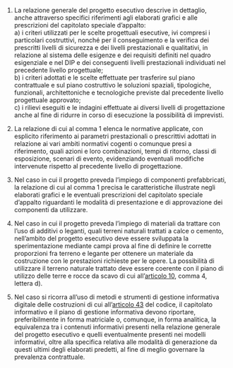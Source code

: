 1. La relazione generale del progetto esecutivo descrive in dettaglio, anche attraverso specifici riferimenti agli elaborati grafici e alle prescrizioni del capitolato speciale d’appalto:<br>a) i criteri utilizzati per le scelte progettuali esecutive, ivi compresi i particolari costruttivi, nonché per il conseguimento e la verifica dei prescritti livelli di sicurezza e dei livelli prestazionali e qualitativi, in relazione al sistema delle esigenze e dei requisiti definiti nel quadro esigenziale e nel DIP e dei conseguenti livelli prestazionali individuati nel precedente livello progettuale;<br>b) i criteri adottati e le scelte effettuate per trasferire sul piano contrattuale e sul piano costruttivo le soluzioni spaziali, tipologiche, funzionali, architettoniche e tecnologiche previste dal precedente livello progettuale approvato;<br>c) i rilievi eseguiti e le indagini effettuate ai diversi livelli di progettazione anche al fine di ridurre in corso di esecuzione la possibilità di imprevisti.

2. La relazione di cui al comma 1 elenca le normative applicate, con esplicito riferimento ai parametri prestazionali o prescrittivi adottati in relazione ai vari ambiti normativi cogenti o comunque presi a riferimento, quali azioni e loro combinazioni, tempi di ritorno, classi di esposizione, scenari di evento, evidenziando eventuali modifiche intervenute rispetto al precedente livello di progettazione.

3. Nel caso in cui il progetto preveda l’impiego di componenti prefabbricati, la relazione di cui al comma 1 precisa le caratteristiche illustrate negli elaborati grafici e le eventuali prescrizioni del capitolato speciale d’appalto riguardanti le modalità di presentazione e di approvazione dei componenti da utilizzare.

4. Nel caso in cui il progetto preveda l’impiego di materiali da trattare con l’uso di additivi o leganti, quali terreni naturali trattati a calce o cemento, nell’ambito del progetto esecutivo deve essere sviluppata la sperimentazione mediante campi prova al fine di definire le corrette proporzioni fra terreno e legante per ottenere un materiale da costruzione con le prestazioni richieste per le opere. La possibilità di utilizzare il terreno naturale trattato deve essere coerente con il piano di utilizzo delle terre e rocce da scavo di cui all’[articolo 10](/index.html?article=allegato-1.7-articolo-10&version=1), comma 4, lettera d).

5. Nel caso si ricorra all’uso di metodi e strumenti di gestione informativa digitale delle costruzioni di cui all’[articolo 43](/index.html?article=articolo-43&version=1) del codice, il capitolato informativo e il piano di gestione informativa devono riportare, preferibilmente in forma matriciale o, comunque, in forma analitica, la equivalenza tra i contenuti informativi presenti nella relazione generale del progetto esecutivo e quelli eventualmente presenti nei modelli informativi, oltre alla specifica relativa alle modalità di generazione da questi ultimi degli elaborati predetti, al fine di meglio governare la prevalenza contrattuale.